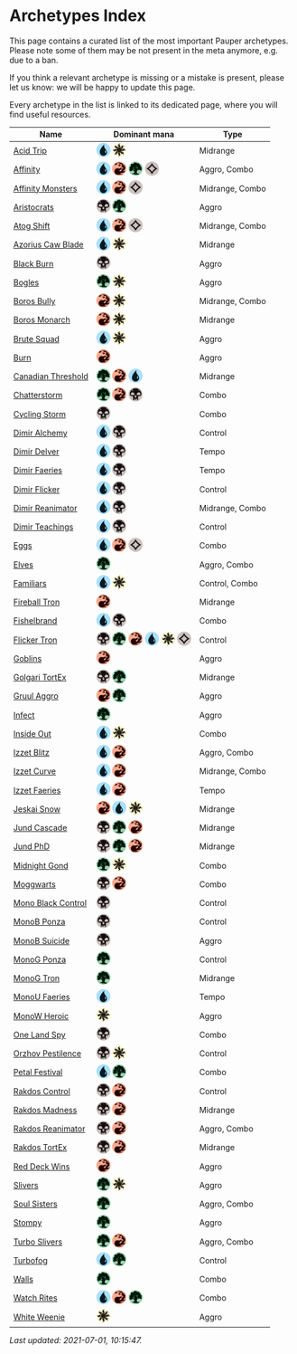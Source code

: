 # Archetypes Index

This page contains a curated list of the most important Pauper archetypes.
Please note some of them may be not present in the meta anymore, e.g. due to a ban.

If you think a relevant archetype is missing or a mistake is present, please let us know: we will be happy to update this page.

Every archetype in the list is linked to its dedicated page, where you will find useful resources.

| Name                   | Dominant mana | Type            |
| -----------------------| ------------- | --------------- |
[Acid Trip](../archetypes/Acid%20Trip.md) | <img src="../resources/images/mana/U.png" width="25"/> <img src="../resources/images/mana/W.png" width="25"/> | Midrange        |
[Affinity](../archetypes/Affinity.md) | <img src="../resources/images/mana/U.png" width="25"/> <img src="../resources/images/mana/R.png" width="25"/> <img src="../resources/images/mana/G.png" width="25"/> <img src="../resources/images/mana/C.png" width="25"/> | Aggro, Combo    |
[Affinity Monsters](../archetypes/Affinity%20Monsters.md) | <img src="../resources/images/mana/U.png" width="25"/> <img src="../resources/images/mana/R.png" width="25"/> <img src="../resources/images/mana/C.png" width="25"/> | Midrange, Combo |
[Aristocrats](../archetypes/Aristocrats.md) | <img src="../resources/images/mana/B.png" width="25"/> <img src="../resources/images/mana/G.png" width="25"/> | Aggro           |
[Atog Shift](../archetypes/Atog%20Shift.md) | <img src="../resources/images/mana/U.png" width="25"/> <img src="../resources/images/mana/R.png" width="25"/> <img src="../resources/images/mana/C.png" width="25"/> | Midrange, Combo |
[Azorius Caw Blade](../archetypes/Azorius%20Caw%20Blade.md) | <img src="../resources/images/mana/U.png" width="25"/> <img src="../resources/images/mana/W.png" width="25"/> | Midrange        |
[Black Burn](../archetypes/Black%20Burn.md) | <img src="../resources/images/mana/B.png" width="25"/> | Aggro           |
[Bogles](../archetypes/Bogles.md) | <img src="../resources/images/mana/G.png" width="25"/> <img src="../resources/images/mana/W.png" width="25"/> | Aggro           |
[Boros Bully](../archetypes/Boros%20Bully.md) | <img src="../resources/images/mana/R.png" width="25"/> <img src="../resources/images/mana/W.png" width="25"/> | Midrange, Combo |
[Boros Monarch](../archetypes/Boros%20Monarch.md) | <img src="../resources/images/mana/R.png" width="25"/> <img src="../resources/images/mana/W.png" width="25"/> | Midrange        |
[Brute Squad](../archetypes/Brute%20Squad.md) | <img src="../resources/images/mana/U.png" width="25"/> <img src="../resources/images/mana/W.png" width="25"/> | Aggro           |
[Burn](../archetypes/Burn.md) | <img src="../resources/images/mana/R.png" width="25"/> | Aggro           |
[Canadian Threshold](../archetypes/Canadian%20Threshold.md) | <img src="../resources/images/mana/G.png" width="25"/> <img src="../resources/images/mana/R.png" width="25"/> <img src="../resources/images/mana/U.png" width="25"/> | Midrange        |
[Chatterstorm](../archetypes/Chatterstorm.md) | <img src="../resources/images/mana/G.png" width="25"/> <img src="../resources/images/mana/R.png" width="25"/> <img src="../resources/images/mana/B.png" width="25"/> | Combo           |
[Cycling Storm](../archetypes/Cycling%20Storm.md) | <img src="../resources/images/mana/B.png" width="25"/> | Combo           |
[Dimir Alchemy](../archetypes/Dimir%20Alchemy.md) | <img src="../resources/images/mana/U.png" width="25"/> <img src="../resources/images/mana/B.png" width="25"/> | Control         |
[Dimir Delver](../archetypes/Dimir%20Delver.md) | <img src="../resources/images/mana/U.png" width="25"/> <img src="../resources/images/mana/B.png" width="25"/> | Tempo           |
[Dimir Faeries](../archetypes/Dimir%20Faeries.md) | <img src="../resources/images/mana/U.png" width="25"/> <img src="../resources/images/mana/B.png" width="25"/> | Tempo           |
[Dimir Flicker](../archetypes/Dimir%20Flicker.md) | <img src="../resources/images/mana/U.png" width="25"/> <img src="../resources/images/mana/B.png" width="25"/> | Control         |
[Dimir Reanimator](../archetypes/Dimir%20Reanimator.md) | <img src="../resources/images/mana/U.png" width="25"/> <img src="../resources/images/mana/B.png" width="25"/> | Midrange, Combo |
[Dimir Teachings](../archetypes/Dimir%20Teachings.md) | <img src="../resources/images/mana/U.png" width="25"/> <img src="../resources/images/mana/B.png" width="25"/> | Control         |
[Eggs](../archetypes/Eggs.md) | <img src="../resources/images/mana/U.png" width="25"/> <img src="../resources/images/mana/R.png" width="25"/> <img src="../resources/images/mana/C.png" width="25"/> | Combo           |
[Elves](../archetypes/Elves.md) | <img src="../resources/images/mana/G.png" width="25"/> | Aggro, Combo    |
[Familiars](../archetypes/Familiars.md) | <img src="../resources/images/mana/U.png" width="25"/> <img src="../resources/images/mana/W.png" width="25"/> | Control, Combo  |
[Fireball Tron](../archetypes/Fireball%20Tron.md) | <img src="../resources/images/mana/R.png" width="25"/> | Midrange        |
[Fishelbrand](../archetypes/Fishelbrand.md) | <img src="../resources/images/mana/U.png" width="25"/> <img src="../resources/images/mana/B.png" width="25"/> | Combo           |
[Flicker Tron](../archetypes/Flicker%20Tron.md) | <img src="../resources/images/mana/B.png" width="25"/> <img src="../resources/images/mana/G.png" width="25"/> <img src="../resources/images/mana/R.png" width="25"/> <img src="../resources/images/mana/U.png" width="25"/> <img src="../resources/images/mana/W.png" width="25"/> <img src="../resources/images/mana/C.png" width="25"/> | Control         |
[Goblins](../archetypes/Goblins.md) | <img src="../resources/images/mana/R.png" width="25"/> | Aggro           |
[Golgari TortEx](../archetypes/Golgari%20TortEx.md) | <img src="../resources/images/mana/B.png" width="25"/> <img src="../resources/images/mana/G.png" width="25"/> | Midrange        |
[Gruul Aggro](../archetypes/Gruul%20Aggro.md) | <img src="../resources/images/mana/R.png" width="25"/> <img src="../resources/images/mana/G.png" width="25"/> | Aggro           |
[Infect](../archetypes/Infect.md) | <img src="../resources/images/mana/G.png" width="25"/> | Aggro           |
[Inside Out](../archetypes/Inside%20Out.md) | <img src="../resources/images/mana/U.png" width="25"/> <img src="../resources/images/mana/W.png" width="25"/> | Combo           |
[Izzet Blitz](../archetypes/Izzet%20Blitz.md) | <img src="../resources/images/mana/U.png" width="25"/> <img src="../resources/images/mana/R.png" width="25"/> | Aggro, Combo    |
[Izzet Curve](../archetypes/Izzet%20Curve.md) | <img src="../resources/images/mana/U.png" width="25"/> <img src="../resources/images/mana/R.png" width="25"/> | Midrange, Combo |
[Izzet Faeries](../archetypes/Izzet%20Faeries.md) | <img src="../resources/images/mana/U.png" width="25"/> <img src="../resources/images/mana/R.png" width="25"/> | Tempo           |
[Jeskai Snow](../archetypes/Jeskai%20Snow.md) | <img src="../resources/images/mana/R.png" width="25"/> <img src="../resources/images/mana/U.png" width="25"/> <img src="../resources/images/mana/W.png" width="25"/> | Midrange        |
[Jund Cascade](../archetypes/Jund%20Cascade.md) | <img src="../resources/images/mana/B.png" width="25"/> <img src="../resources/images/mana/G.png" width="25"/> <img src="../resources/images/mana/R.png" width="25"/> | Midrange        |
[Jund PhD](../archetypes/Jund%20PhD.md) | <img src="../resources/images/mana/B.png" width="25"/> <img src="../resources/images/mana/G.png" width="25"/> <img src="../resources/images/mana/R.png" width="25"/> | Midrange        |
[Midnight Gond](../archetypes/Midnight%20Gond.md) | <img src="../resources/images/mana/G.png" width="25"/> <img src="../resources/images/mana/W.png" width="25"/> | Combo           |
[Moggwarts](../archetypes/Moggwarts.md) | <img src="../resources/images/mana/B.png" width="25"/> <img src="../resources/images/mana/R.png" width="25"/> | Combo           |
[Mono Black Control](../archetypes/Mono%20Black%20Control.md) | <img src="../resources/images/mana/B.png" width="25"/> | Control         |
[MonoB Ponza](../archetypes/MonoB%20Ponza.md) | <img src="../resources/images/mana/B.png" width="25"/> | Control         |
[MonoB Suicide](../archetypes/MonoB%20Suicide.md) | <img src="../resources/images/mana/B.png" width="25"/> | Aggro           |
[MonoG Ponza](../archetypes/MonoG%20Ponza.md) | <img src="../resources/images/mana/G.png" width="25"/> | Control         |
[MonoG Tron](../archetypes/MonoG%20Tron.md) | <img src="../resources/images/mana/G.png" width="25"/> | Midrange        |
[MonoU Faeries](../archetypes/MonoU%20Faeries.md) | <img src="../resources/images/mana/U.png" width="25"/> | Tempo           |
[MonoW Heroic](../archetypes/MonoW%20Heroic.md) | <img src="../resources/images/mana/W.png" width="25"/> | Aggro           |
[One Land Spy](../archetypes/One%20Land%20Spy.md) | <img src="../resources/images/mana/B.png" width="25"/> | Combo           |
[Orzhov Pestilence](../archetypes/Orzhov%20Pestilence.md) | <img src="../resources/images/mana/B.png" width="25"/> <img src="../resources/images/mana/W.png" width="25"/> | Control         |
[Petal Festival](../archetypes/Petal%20Festival.md) | <img src="../resources/images/mana/U.png" width="25"/> <img src="../resources/images/mana/G.png" width="25"/> | Combo           |
[Rakdos Control](../archetypes/Rakdos%20Control.md) | <img src="../resources/images/mana/B.png" width="25"/> <img src="../resources/images/mana/R.png" width="25"/> | Control         |
[Rakdos Madness](../archetypes/Rakdos%20Madness.md) | <img src="../resources/images/mana/B.png" width="25"/> <img src="../resources/images/mana/R.png" width="25"/> | Midrange        |
[Rakdos Reanimator](../archetypes/Rakdos%20Reanimator.md) | <img src="../resources/images/mana/B.png" width="25"/> <img src="../resources/images/mana/R.png" width="25"/> | Aggro, Combo    |
[Rakdos TortEx](../archetypes/Rakdos%20TortEx.md) | <img src="../resources/images/mana/B.png" width="25"/> <img src="../resources/images/mana/R.png" width="25"/> | Midrange        |
[Red Deck Wins](../archetypes/Red%20Deck%20Wins.md) | <img src="../resources/images/mana/R.png" width="25"/> | Aggro           |
[Slivers](../archetypes/Slivers.md) | <img src="../resources/images/mana/G.png" width="25"/> <img src="../resources/images/mana/W.png" width="25"/> | Aggro           |
[Soul Sisters](../archetypes/Soul%20Sisters.md) | <img src="../resources/images/mana/G.png" width="25"/> | Aggro, Combo    |
[Stompy](../archetypes/Stompy.md) | <img src="../resources/images/mana/G.png" width="25"/> | Aggro           |
[Turbo Slivers](../archetypes/Turbo%20Slivers.md) | <img src="../resources/images/mana/G.png" width="25"/> <img src="../resources/images/mana/R.png" width="25"/> | Aggro, Combo    |
[Turbofog](../archetypes/Turbofog.md) | <img src="../resources/images/mana/U.png" width="25"/> <img src="../resources/images/mana/G.png" width="25"/> | Control         |
[Walls](../archetypes/Walls.md) | <img src="../resources/images/mana/G.png" width="25"/> | Combo           |
[Watch Rites](../archetypes/Watch%20Rites.md) | <img src="../resources/images/mana/U.png" width="25"/> <img src="../resources/images/mana/R.png" width="25"/> <img src="../resources/images/mana/G.png" width="25"/> | Combo           |
[White Weenie](../archetypes/White%20Weenie.md) | <img src="../resources/images/mana/W.png" width="25"/> | Aggro           |



*Last updated: 2021-07-01, 10:15:47.*
